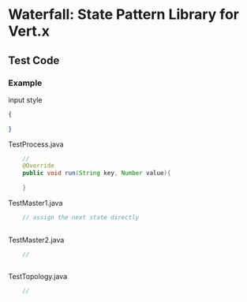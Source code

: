 # Waterfall: State Pattern Library for Vert.x

## Test Code
### Example


input style
```json
{
    
}
```

TestProcess.java
```java
    //
    @Override
    public void run(String key, Number value){
        
    }
```

TestMaster1.java
```java
    // assign the next state directly
    
```

TestMaster2.java
``` java
    // 
    
```

TestTopology.java
```java
    //
    
```

